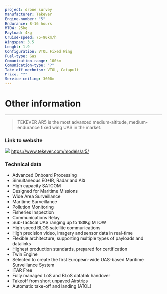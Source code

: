 ```yaml
---
project: drone survey
Manufacturer: Tekever
Engine-number: "5"
Endurance: 8-16 hours
MTOW: 25kg
Payload: 4kg
Cruise-speed: 75-90km/h
Wingspan: 3.5
Lenght: 1.9
Configuration: VTOL Fixed Wing
Fuel-type: Gas
Comunication-range: 100km
Comunication-type: "?"
Take off mechnism: VTOL, Catapult
Price: "?"
Service ceiling: 3600m
---
```

# Other information
---
>TEKEVER AR5 is the most advanced medium-altitude, medium-endurance fixed wing UAS in the market.
### Link to website
![](https://i.imgur.com/hifu4mr.png)
https://www.tekever.com/models/ar5/

### Technical data
- Advanced Onboard Processing
- Simultaneous E0+IR, Radar and AIS
- High capacity SATCOM
- Designed for Maritime Missions
- Wide Area Surveillance
- Maritime Surveillance
- Pollution Monitoring
- Fisheries Inspection
- Communications Relay
- Sub-Tactical UAS ranging up to 180Kg MTOW
- High speed BLOS satellite communications
- High precision video, imagery and sensor data in real-time
- Flexible architecture, supporting multiple types of payloads and datalinks
- Highest production standards, prepared for certification
- Twin Engine
- Selected to create the first European-wide UAS-based Maritime Surveillance System
- ITAR Free
- Fully managed LoS and BLoS datalink handover
- Takeoff from short unpaved Airstrips
- Automatic take-off and landing (ATOL)